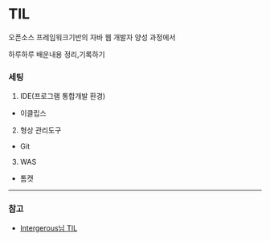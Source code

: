 # TIL

오픈소스 프레임워크기반의 자바 웹 개발자 양성 과정에서

하루하루 배운내용 정리,기록하기

### 세팅
1. IDE(프로그램 통합개발 환경)
  - 이클립스
2. 형상 관리도구
  - Git
3. WAS
  - 톰캣

<hr>
<h3>참고</h3>

* [Intergerous님 TIL](https://github.com/Integerous/TIL)
